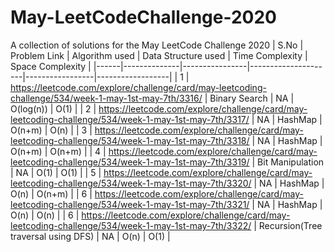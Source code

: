 # May-LeetCodeChallenge-2020
A collection of solutions for the May LeetCode Challenge 2020
| S.No | Problem Link | Algorithm used | Data Structure used | Time Complexity | Space Complexity |
|------|--------------|----------------|---------------------|-----------------|------------------|
| 1    | https://leetcode.com/explore/challenge/card/may-leetcoding-challenge/534/week-1-may-1st-may-7th/3316/ | Binary Search | NA | O(log(n)) | O(1) |
| 2    | https://leetcode.com/explore/challenge/card/may-leetcoding-challenge/534/week-1-may-1st-may-7th/3317/ | NA | HashMap | O(n+m) | O(n) |
| 3    | https://leetcode.com/explore/challenge/card/may-leetcoding-challenge/534/week-1-may-1st-may-7th/3318/ | NA | HashMap | O(n+m) | O(n+m) |
| 4    | https://leetcode.com/explore/challenge/card/may-leetcoding-challenge/534/week-1-may-1st-may-7th/3319/ | Bit Manipulation | NA | O(1) | O(1) |
| 5    | https://leetcode.com/explore/challenge/card/may-leetcoding-challenge/534/week-1-may-1st-may-7th/3320/ | NA | HashMap | O(n) | O(n+m) |
| 6    | https://leetcode.com/explore/challenge/card/may-leetcoding-challenge/534/week-1-may-1st-may-7th/3321/ | NA | HashMap | O(n) | O(n) |
| 6    | https://leetcode.com/explore/challenge/card/may-leetcoding-challenge/534/week-1-may-1st-may-7th/3322/ | Recursion(Tree traversal using DFS) | NA | O(n) | O(1) |
